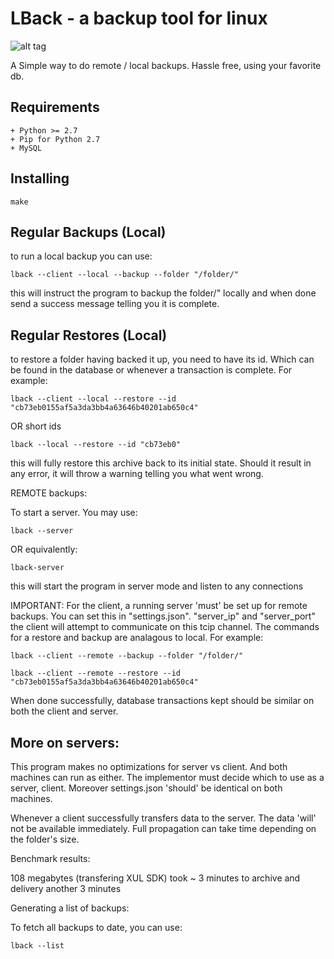 LBack - a backup tool for linux
===============================

![alt tag](http://infinitet3ch.com/assets/lback.png)


A Simple way to do remote / local backups. Hassle free,
using your favorite db. 

Requirements
------------------------------------------------------
```
+ Python >= 2.7
+ Pip for Python 2.7 
+ MySQL
```

Installing
------------------------------------------------------

```
make  
```
    	

Regular Backups (Local)
-------------------------------------------------------

to run a local backup you can use:

```
lback --client --local --backup --folder "/folder/"
```

this will instruct the program to backup the folder/" locally
and when done send a success message telling you it is complete.

Regular Restores (Local)
---------------------------------------------------

to restore a folder having backed it up, you need
to have its id. Which can be found in the database or
whenever a transaction is complete. For example:

```
lback --client --local --restore --id "cb73eb0155af5a3da3bb4a63646b40201ab650c4"
```

OR short ids

```
lback --local --restore --id "cb73eb0"
```



this will fully restore this archive back to its initial
state. Should it result in any error, it will throw a warning
telling you what went wrong.

REMOTE backups:

To start a server. You may use:

```
lback --server
```

OR equivalently:

```
lback-server
```


this will start the program in server mode and listen to any
connections

IMPORTANT: For the client, a running server 'must' be set up for remote backups.
You can set this in "settings.json". "server_ip" and "server_port"
the client will attempt to communicate on this tcip channel.
The commands for a restore and backup are analagous to local. For example:

```
lback --client --remote --backup --folder "/folder/"
```

```
lback --client --remote --restore --id "cb73eb0155af5a3da3bb4a63646b40201ab650c4"
```



When done successfully, 
database transactions kept should be similar on both the client and server.

More on servers:
-------------------------------------------------

This program makes no optimizations for server vs client. And both
machines can run as either. The implementor must decide which to
use as a server, client. Moreover settings.json 'should' be identical
on both machines.

Whenever a client successfully transfers data to the server. The data 'will'
not be available immediately. Full propagation can take time depending
on the folder's size.

Benchmark results:

108 megabytes (transfering XUL SDK)
took ~ 3 minutes to archive and delivery
another 3 minutes


Generating a list of backups:

To fetch all backups to date, you can use:

```
lback --list
```
